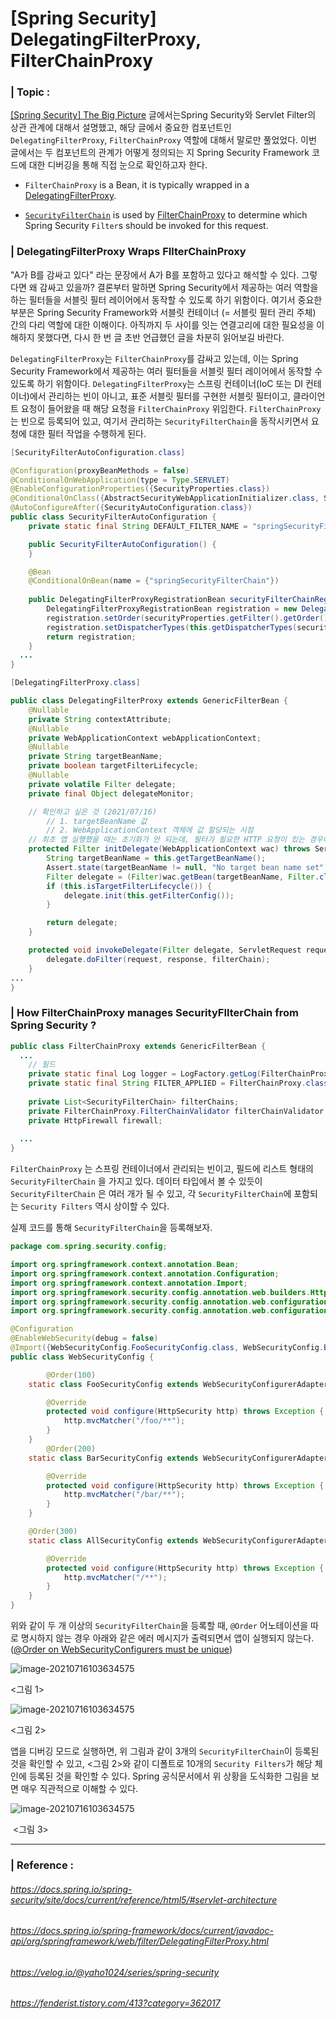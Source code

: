 # [Spring Security] DelegatingFilterProxy, FilterChainProxy

### | Topic : 

<u>[Spring Security] The Big Picture</u> 글에서는Spring Security와 Servlet Filter의 상관 관계에 대해서 설명했고, 해당 글에서 중요한 컴포넌트인 `DelegatingFilterProxy`, `FilterChainProxy` 역할에 대해서 말로만 풀었었다. 이번 글에서는 두 컴포넌트의 관계가 어떻게 정의되는 지 Spring Security Framework 코드에 대한 디버깅을 통해 직접 눈으로 확인하고자 한다. 

- `FilterChainProxy` is a Bean, it is typically wrapped in a [DelegatingFilterProxy](https://docs.spring.io/spring-security/site/docs/current/reference/html5/#servlet-delegatingfilterproxy). 

- [`SecurityFilterChain`](https://docs.spring.io/spring-security/site/docs/5.5.1/api/org/springframework/security/web/SecurityFilterChain.html) is used by [FilterChainProxy](https://docs.spring.io/spring-security/site/docs/current/reference/html5/#servlet-filterchainproxy) to determine which Spring Security `Filter`s should be invoked for this request.

  

### | DelegatingFilterProxy Wraps FIlterChainProxy 

"A가 B를 감싸고 있다" 라는 문장에서 A가 B를 포함하고 있다고 해석할 수 있다. 그렇다면 왜 감싸고 있을까? 결론부터 말하면 Spring Security에서 제공하는 여러 역할을 하는 필터들을 서블릿 필터 레이어에서 동작할 수 있도록 하기 위함이다. 여기서 중요한 부분은 Spring Security Framework와 서블릿 컨테이너 (= 서블릿 필터 관리 주체) 간의 다리 역할에 대한 이해이다. 아직까지 두 사이를 잇는 연결고리에 대한 필요성을 이해하지 못했다면, 다시 한 번 글 초반 언급했던 글을 차분히 읽어보길 바란다. 

`DelegatingFilterProxy`는 `FilterChainProxy`를 감싸고 있는데, 이는 Spring Security Framework에서 제공하는 여러 필터들을 서블릿 필터 레이어에서 동작할 수 있도록 하기 위함이다. `DelegatingFilterProxy`는 스프링 컨테이너(IoC 또는 DI 컨테이너)에서 관리하는 빈이 아니고, 표준 서블릿 필터를 구현한 서블릿 필터이고, 클라이언트 요청이 들어왔을 때 해당 요청을 `FilterChainProxy` 위임한다. `FilterChainProxy`는 빈으로 등록되어 있고, 여기서 관리하는 `SecurityFilterChain`을 동작시키면서 요청에 대한 필터 작업을 수행하게 된다. 

```java
[SecurityFilterAutoConfiguration.class]

@Configuration(proxyBeanMethods = false)
@ConditionalOnWebApplication(type = Type.SERVLET)
@EnableConfigurationProperties({SecurityProperties.class})
@ConditionalOnClass({AbstractSecurityWebApplicationInitializer.class, SessionCreationPolicy.class})
@AutoConfigureAfter({SecurityAutoConfiguration.class})
public class SecurityFilterAutoConfiguration {
    private static final String DEFAULT_FILTER_NAME = "springSecurityFilterChain";

    public SecurityFilterAutoConfiguration() {
    }

    @Bean
    @ConditionalOnBean(name = {"springSecurityFilterChain"})
 
    public DelegatingFilterProxyRegistrationBean securityFilterChainRegistration(SecurityProperties securityProperties) {
        DelegatingFilterProxyRegistrationBean registration = new DelegatingFilterProxyRegistrationBean("springSecurityFilterChain", new ServletRegistrationBean[0]);
        registration.setOrder(securityProperties.getFilter().getOrder());
        registration.setDispatcherTypes(this.getDispatcherTypes(securityProperties));
        return registration;
    }
  ...
}
```

```java
[DelegatingFilterProxy.class]

public class DelegatingFilterProxy extends GenericFilterBean {
    @Nullable
    private String contextAttribute;
    @Nullable
    private WebApplicationContext webApplicationContext;
    @Nullable
    private String targetBeanName;
    private boolean targetFilterLifecycle;
    @Nullable
    private volatile Filter delegate;
    private final Object delegateMonitor;

  	// 확인하고 싶은 것 (2021/07/16) 
		// 1. targetBeanName 값 
 		// 2. WebApplicationContext 객체에 값 할당되는 시점
  	// 최초 앱 실행했을 때는 초기화가 안 되는데, 필터가 필요한 HTTP 요청이 있는 경우에 어떻게 되는 지 체크해보고 싶음.
    protected Filter initDelegate(WebApplicationContext wac) throws ServletException {
        String targetBeanName = this.getTargetBeanName();
        Assert.state(targetBeanName != null, "No target bean name set");
        Filter delegate = (Filter)wac.getBean(targetBeanName, Filter.class);
        if (this.isTargetFilterLifecycle()) {
            delegate.init(this.getFilterConfig());
        }

        return delegate;
    }

    protected void invokeDelegate(Filter delegate, ServletRequest request, ServletResponse response, FilterChain filterChain) throws ServletException, IOException {
        delegate.doFilter(request, response, filterChain);
    }
...
}

```



### | How FilterChainProxy manages SecurityFIlterChain from Spring Security ? 

```java
public class FilterChainProxy extends GenericFilterBean {
  ... 
    // 필드
    private static final Log logger = LogFactory.getLog(FilterChainProxy.class);
    private static final String FILTER_APPLIED = FilterChainProxy.class.getName().concat(".APPLIED");
  	
    private List<SecurityFilterChain> filterChains;
    private FilterChainProxy.FilterChainValidator filterChainValidator;
    private HttpFirewall firewall;
  
  ... 
}
```

`FilterChainProxy` 는 스프링 컨테이너에서 관리되는 빈이고, 필드에 리스트 형태의 `SecurityFilterChain` 을 가지고 있다. 데이터 타입에서 볼 수 있듯이 `SecurityFilterChain` 은 여러 개가 될 수 있고, 각 `SecurityFilterChain`에 포함되는 `Security Filters` 역시 상이할 수 있다.

실제 코드를 통해 `SecurityFilterChain`을 등록해보자.

 

```java
package com.spring.security.config;

import org.springframework.context.annotation.Bean;
import org.springframework.context.annotation.Configuration;
import org.springframework.context.annotation.Import;
import org.springframework.security.config.annotation.web.builders.HttpSecurity;
import org.springframework.security.config.annotation.web.configuration.EnableWebSecurity;
import org.springframework.security.config.annotation.web.configuration.WebSecurityConfigurerAdapter;

@Configuration
@EnableWebSecurity(debug = false)
@Import({WebSecurityConfig.FooSecurityConfig.class, WebSecurityConfig.BarSecurityConfig.class, WebSecurityConfig.AllSecurityConfig.class})
public class WebSecurityConfig {

		@Order(100)
    static class FooSecurityConfig extends WebSecurityConfigurerAdapter {

        @Override
        protected void configure(HttpSecurity http) throws Exception {
            http.mvcMatcher("/foo/**");
        }
    }
		@Order(200)
    static class BarSecurityConfig extends WebSecurityConfigurerAdapter {

        @Override
        protected void configure(HttpSecurity http) throws Exception {
            http.mvcMatcher("/bar/**");
        }
    }

  	@Order(300)
    static class AllSecurityConfig extends WebSecurityConfigurerAdapter {

        @Override
        protected void configure(HttpSecurity http) throws Exception {
            http.mvcMatcher("/**");
        }
    }
}

```

위와 같이 두 개 이상의 `SecurityFilterChain`을 등록할 때,    `@Order` 어노테이션을 따로 명시하지 않는 경우 아래와 같은 에러 메시지가 출력되면서 앱이 실행되지 않는다. (<u>@Order on WebSecurityConfigurers must be unique</u>) 

![image-20210716103634575](./imgs/delegating-filterchain-1.png)

<그림 1> 

![image-20210716103634575](./imgs/delegating-filterchain-2.png)

<그림 2>

앱을 디버깅 모드로 실행하면, 위 그림과 같이 3개의 `SecurityFilterChain`이 등록된 것을 확인할 수 있고, <그림 2>와 같이 디폴트로 10개의 `Security Filters`가 해당 체인에 등록된 것을 확인할 수 있다. Spring 공식문서에서 위 상황을 도식화한 그림을 보면 매우 직관적으로 이해할 수 있다. 

![image-20210716103634575](./imgs/delegating-filterchain-3.png)

​						<그림 3>

___

### | Reference :

###### https://docs.spring.io/spring-security/site/docs/current/reference/html5/#servlet-architecture

###### https://docs.spring.io/spring-framework/docs/current/javadoc-api/org/springframework/web/filter/DelegatingFilterProxy.html

###### https://velog.io/@yaho1024/series/spring-security

###### https://fenderist.tistory.com/413?category=362017
